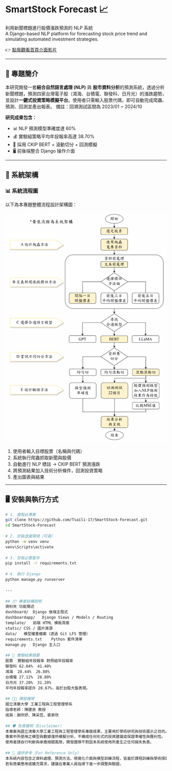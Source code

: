 # SmartStock Forecast 📈

利用新聞標題進行股價漲跌預測的 NLP 系統  
A Django-based NLP platform for forecasting stock price trend and simulating automated investment strategies.

👉 [點我觀看首頁介面影片](https://drive.google.com/file/d/1znLUg5sbLUwWPSjtNGznw1GR07FSxsUM/view?usp=drive_link)


---

## 📌 專題簡介

本研究開發一套**結合自然語言處理 (NLP)** 與 **股市資料分析**的預測系統，透過分析新聞標題，預測四家台灣電子股（鴻海、台積電、聯發科、日月光）的漲跌趨勢，並設計**一鍵式投資策略模擬平台**。使用者只需輸入股票代碼，即可自動完成爬蟲、預測、回測並產出報表。
備註：回溯測試區間為 2023/01 ~ 2024/10

**研究成果包含：**
- 📊 NLP 預測模型準確度達 60%
- 💰 實驗組策略平均年投報率高達 38.70%
- 🧠 採用 CKIP BERT + 滾動切分 + 回測模擬
- 🖥️ 前後端整合 Django 操作介面

---

## 🧠 系統架構

### 📊 系統流程圖

以下為本專題整體流程設計架構圖：

![系統流程圖](static/images/system_flow_rotated.png)


1. 使用者輸入目標股票（名稱與代碼）
2. 系統執行爬蟲抓取新聞與股價
3. 自動進行 NLP 標註 → CKIP BERT 預測漲跌
4. 將預測結果加入技術分析條件，回測投資策略
5. 產出圖表與結果

---

## 🖥️ 安裝與執行方式

```bash
# 1. 複製此專案
git clone https://github.com/Tsaili-17/SmartStock-Forecast.git
cd SmartStock-Forecast

# 2. 安裝虛擬環境（可選）
python -m venv venv
venv\Scripts\activate

# 3. 安裝必要套件
pip install -r requirements.txt

# 4. 執行 Django
python manage.py runserver

---

## 📦 專案結構說明
資料夾	功能簡述
dashboard/	Django 後端主程式
dashboardapp/	Django Views / Models / Routing
template/	前端 HTML 模板頁面
static/	CSS / 圖片資源
data/	模型權重檔案（透過 Git LFS 管理）
requirements.txt	Python 套件清單
manage.py	Django 主入口

## 🧪 實驗結果摘要
股票	實驗組年投報率	對照組年投報率
聯發科	62.04%	41.40%
鴻海	28.44%	26.88%
台積電	27.12%	28.80%
日月光	37.20%	31.20%
平均年投報率提升 20.67%，高於台股大盤表現。

## 👨‍💻 開發團隊
國立清華大學 工業工程與工程管理學系
指導老師：陳建良 教授
成員：謝欣妤、陳采笠、裘家欣

## 🛡️ 免責聲明（Disclaimer）
本專案為國立清華大學工業工程與工程管理學系專題成果，主要用於學術研究與技術展示之目的。
專案中所使用之模型與數據僅供模擬分析，不構成任何形式的投資建議或保證準確性與獲利性。
使用者請自行判斷與承擔相關風險，開發團隊不對因本系統使用所產生之任何損失負責。

## 📌 僅供參考（For Reference Only）
本系統內容包含之資料處理、預測方法、視覺化介面與模型訓練流程，皆基於課程訓練與學術探討目的進行設計。
若有商業應用或擴充需求，建議在專業人員指導下進一步調整與驗證。
